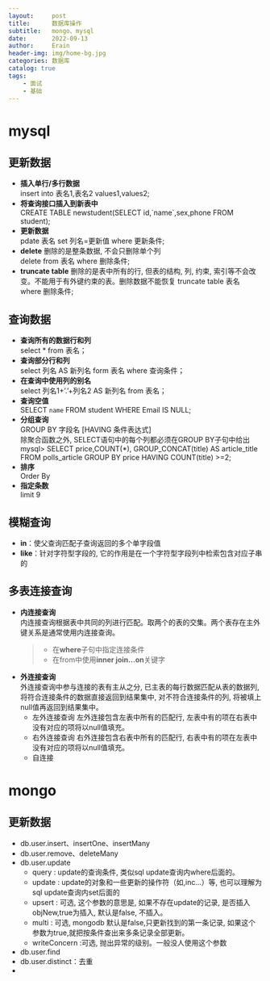 ```yaml
---
layout:     post
title:      数据库操作
subtitle:   mongo、mysql
date:       2022-09-13
author:     Erain
header-img: img/home-bg.jpg
categories: 数据库
catalog: true
tags:
    - 面试
    - 基础
---
```


# mysql
## 更新数据
- **插入单行/多行数据**   
  insert into 表名1,表名2 values1,values2;
- **将查询接口插入到新表中**    
  CREATE TABLE newstudent(SELECT id,\`name\`,sex,phone FROM student);
- **更新数据**    
  pdate 表名 set 列名=更新值 where 更新条件;
- **delete** 删除的是整条数据, 不会只删除单个列   
  delete from 表名 where 删除条件;
- **truncate table** 删除的是表中所有的行, 但表的结构,    列, 约束, 索引等不会改变。不能用于有外键约束的表。删除数据不能恢复
  truncate table 表名 where 删除条件;
## 查询数据
- **查询所有的数据行和列**    
  select * from 表名；
- **查询部分行和列**    
  select 列名 AS 新列名 form 表名 where 查询条件；
- **在查询中使用列的别名**    
  select 列名1+’.’+列名2 AS 新列名 from 表名；
- **查询空值**    
  SELECT `name` FROM student WHERE Email IS NULL;
- **分组查询**    
   GROUP BY 字段名 [HAVING 条件表达式]    
   除聚合函数之外, SELECT语句中的每个列都必须在GROUP BY子句中给出     
   mysql> SELECT price,COUNT(*), GROUP_CONCAT(title) AS article_title FROM polls_article GROUP BY price HAVING COUNT(title) >=2;
- **排序**    
  Order By
- **指定条数**    
  limit 9

## 模糊查询
- **in**：使父查询匹配子查询返回的多个单字段值
- **like**：针对字符型字段的, 它的作用是在一个字符型字段列中检索包含对应子串的
  
## 多表连接查询
- **内连接查询**    
  内连接查询根据表中共同的列进行匹配。取两个的表的交集。两个表存在主外键关系是通常使用内连接查询。
  > - 在**where**子句中指定连接条件
  > - 在from中使用**inner join…on**关键字
- **外连接查询**    
  外连接查询中参与连接的表有主从之分, 已主表的每行数据匹配从表的数据列, 将符合连接条件的数据直接返回到结果集中, 对不符合连接条件的列, 将被填上null值再返回到结果集中。
  - 左外连接查询
    左外连接包含左表中所有的匹配行, 左表中有的项在右表中没有对应的项将以null值填充。
  - 右外连接查询
    右外连接包含右表中所有的匹配行, 右表中有的项在左表中没有对应的项将以null值填充。
  - 自连接
  

# mongo
## 更新数据
- db.user.insert、insertOne、insertMany
- db.user.remove、deleteMany
- db.user.update
  - query : update的查询条件, 类似sql update查询内where后面的。
  - update : update的对象和一些更新的操作符（如$,$inc...）等, 也可以理解为sql update查询内set后面的
  - upsert : 可选, 这个参数的意思是, 如果不存在update的记录, 是否插入objNew,true为插入, 默认是false, 不插入。
  - multi : 可选, mongodb 默认是false,只更新找到的第一条记录, 如果这个参数为true,就把按条件查出来多条记录全部更新。
  - writeConcern :可选, 抛出异常的级别。一般没人使用这个参数
- db.user.find
- db.user.distinct：去重
- 

